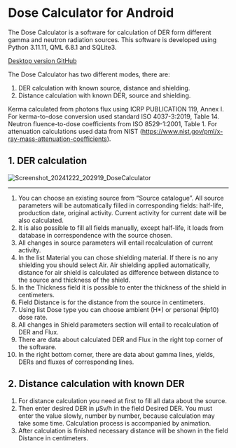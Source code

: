 # Dose Calculator for Android

The Dose Calculator is a software for calculation of DER form different gamma and neutron radiation sources. This software is developed using Python 3.11.11, QML 6.8.1 and SQLite3.

[Desktop version GitHub](https://github.com/hutouski-aliaksei/DoseCalculatorModern)

The Dose Calculator has two different modes, there are:
1.	DER calculation with known source, distance and shielding.
2.	Distance calculation with known DER, source and shielding.

Kerma calculated from photons flux using ICRP PUBLICATION 119, Annex I.
For kerma-to-dose conversion used standard ISO 4037-3:2019, Table 14.
Neutron fluence-to-dose coefficients from ISO 8529-1:2001, Table 1.
For attenuation calculations used data from NIST (https://www.nist.gov/pml/x-ray-mass-attenuation-coefficients).
 
## 1.	DER calculation

![Screenshot_20241222_202919_DoseCalculator](https://github.com/user-attachments/assets/aac59901-82ff-4684-a4d8-793c6daa976b)

***

  1.	You can choose an existing source from “Source catalogue”. All source parameters will be automatically filled in corresponding fields: half-life, production date, original activity. Current activity for current date will be also calculated.
  2.	It is also possible to fill all fields manually, except half-life, it loads from database in correspondence with the source chosen.
  3.	All changes in source parameters will entail recalculation of current activity.
  4.	In the list Material you can chose shielding material. If there is no any shielding you should select Air. Air shielding applied automatically, distance for air shield is calculated as difference between distance to the source and thickness of the shield.
  5.	In the Thickness field it is possible to enter the thickness of the shield in centimeters.
  6.	Field Distance is for the distance from the source in centimeters.
  7.	Using list Dose type you can choose ambient (H*) or personal (Hp10) dose rate.
  8.	All changes in Shield parameters section will entail to recalculation of DER and Flux.
  9.	There are data about calculated DER and Flux in the right top corner of the software.
  10.	In the right bottom corner, there are data about gamma lines, yields, DERs and fluxes of corresponding lines.
 
## 2.	Distance calculation with known DER

  1.	For distance calculation you need at first to fill all data about the source.
  2.	Then enter desired DER in µSv/h in the field Desired DER. You must enter the value slowly, number by number, because calculation may take some time. Calculation process is accompanied by animation.
  3.	After calculation is finished necessary distance will be shown in the field Distance in centimeters.
 
